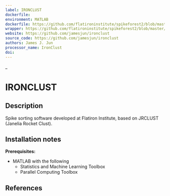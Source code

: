 ```yaml
---
label: IRONCLUST
dockerfile:
environment: MATLAB
dockerfile: https://github.com/flatironinstitute/spikeforest2/blob/master/spikeforest2/sorters/ironclust/container/Dockerfile
wrapper: https://github.com/flatironinstitute/spikeforest2/blob/master/spikeforest2/sorters/ironclust/_ironclust.py
website: https://github.com/jamesjun/ironclust
source_code: https://github.com/jamesjun/ironclust
authors: James J. Jun
processor_name: IronClust
doi:
---
```

_
# IRONCLUST

## Description

Spike sorting software developed at Flatiron Institute, based on JRCLUST (Janelia Rocket Clust).

## Installation notes

**Prerequisites:**

* MATLAB with the following
  - Statistics and Machine Learning Toolbox
  - Parallel Computing Toolbox

## References

